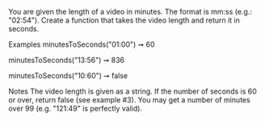 You are given the length of a video in minutes. The format is mm:ss (e.g.: "02:54"). Create a function that takes the video length and return it in seconds.

Examples
minutesToSeconds("01:00") ➞ 60

minutesToSeconds("13:56") ➞ 836

minutesToSeconds("10:60") ➞ false

Notes
The video length is given as a string.
If the number of seconds is 60 or over, return false (see example #3).
You may get a number of minutes over 99 (e.g. "121:49" is perfectly valid).